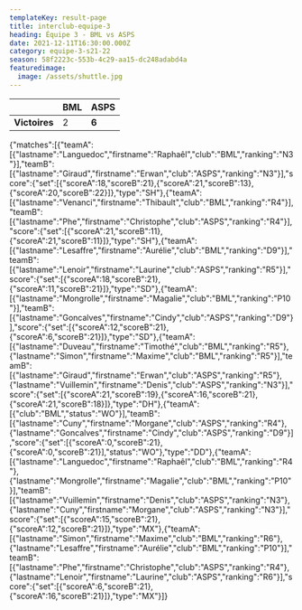 ```yaml
---
templateKey: result-page
title: interclub-equipe-3
heading: Équipe 3 - BML vs ASPS
date: 2021-12-11T16:30:00.000Z
category: equipe-3-s21-22
season: 58f2223c-553b-4c29-aa15-dc248adabd4a
featuredimage:
  image: /assets/shuttle.jpg
---
```

|               | BML   | ASPS |
| ------------- | ----- | --- |
| **Victoires** | 2 | **6**   |

<scoreboard>{"matches":[{"teamA":[{"lastname":"Languedoc","firstname":"Raphaêl","club":"BML","ranking":"N3"}],"teamB":[{"lastname":"Giraud","firstname":"Erwan","club":"ASPS","ranking":"N3"}],"score":{"set":[{"scoreA":18,"scoreB":21},{"scoreA":21,"scoreB":13},{"scoreA":20,"scoreB":22}]},"type":"SH"},{"teamA":[{"lastname":"Venanci","firstname":"Thibault","club":"BML","ranking":"R4"}],"teamB":[{"lastname":"Phe","firstname":"Christophe","club":"ASPS","ranking":"R4"}],"score":{"set":[{"scoreA":21,"scoreB":11},{"scoreA":21,"scoreB":11}]},"type":"SH"},{"teamA":[{"lastname":"Lesaffre","firstname":"Aurélie","club":"BML","ranking":"D9"}],"teamB":[{"lastname":"Lenoir","firstname":"Laurine","club":"ASPS","ranking":"R5"}],"score":{"set":[{"scoreA":18,"scoreB":21},{"scoreA":11,"scoreB":21}]},"type":"SD"},{"teamA":[{"lastname":"Mongrolle","firstname":"Magalie","club":"BML","ranking":"P10"}],"teamB":[{"lastname":"Goncalves","firstname":"Cindy","club":"ASPS","ranking":"D9"}],"score":{"set":[{"scoreA":12,"scoreB":21},{"scoreA":6,"scoreB":21}]},"type":"SD"},{"teamA":[{"lastname":"Duveau","firstname":"Timothé","club":"BML","ranking":"R5"},{"lastname":"Simon","firstname":"Maxime","club":"BML","ranking":"R5"}],"teamB":[{"lastname":"Giraud","firstname":"Erwan","club":"ASPS","ranking":"R5"},{"lastname":"Vuillemin","firstname":"Denis","club":"ASPS","ranking":"N3"}],"score":{"set":[{"scoreA":21,"scoreB":19},{"scoreA":16,"scoreB":21},{"scoreA":21,"scoreB":18}]},"type":"DH"},{"teamA":[{"club":"BML","status":"WO"}],"teamB":[{"lastname":"Cuny","firstname":"Morgane","club":"ASPS","ranking":"R4"},{"lastname":"Goncalves","firstname":"Cindy","club":"ASPS","ranking":"D9"}],"score":{"set":[{"scoreA":0,"scoreB":21},{"scoreA":0,"scoreB":21}],"status":"WO"},"type":"DD"},{"teamA":[{"lastname":"Languedoc","firstname":"Raphaêl","club":"BML","ranking":"R4"},{"lastname":"Mongrolle","firstname":"Magalie","club":"BML","ranking":"P10"}],"teamB":[{"lastname":"Vuillemin","firstname":"Denis","club":"ASPS","ranking":"N3"},{"lastname":"Cuny","firstname":"Morgane","club":"ASPS","ranking":"N3"}],"score":{"set":[{"scoreA":15,"scoreB":21},{"scoreA":12,"scoreB":21}]},"type":"MX"},{"teamA":[{"lastname":"Simon","firstname":"Maxime","club":"BML","ranking":"R6"},{"lastname":"Lesaffre","firstname":"Aurélie","club":"BML","ranking":"P10"}],"teamB":[{"lastname":"Phe","firstname":"Christophe","club":"ASPS","ranking":"R4"},{"lastname":"Lenoir","firstname":"Laurine","club":"ASPS","ranking":"R6"}],"score":{"set":[{"scoreA":6,"scoreB":21},{"scoreA":16,"scoreB":21}]},"type":"MX"}]}</scoreboard>